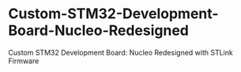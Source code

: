 # Custom-STM32-Development-Board-Nucleo-Redesigned
Custom STM32 Development Board: Nucleo Redesigned with STLink Firmware
